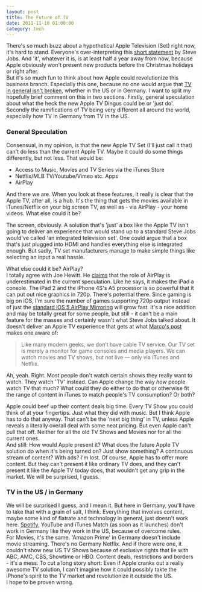 ```yaml
---
layout: post
title: The Future of TV
date: 2011-11-10 01:00:00
category: tech
---
```

There's so much buzz about a hypothetical Apple Television (Set) right now, it's hard to stand. Everyone's over-interpreting this [short statement](http://www.washingtonpost.com/business/technology/jobss-final-plan-an-integrated-apple-tv/2011/10/21/gIQAvhUl3L_story.html) by Steve Jobs. And 'it', whatever it is, is at least half a year away from now, because Apple obviously won't present new products before the Christmas holidays or right after.  
But it's so much fun to think about how Apple could revolutionize this business branch. Especially this one, because no one would argue that [TV in general isn't broken](http://5by5.tv/hypercritical/1), whether in the US or in Germany. I want to split my hopefully brief comment on this in two sections. Firstly, general speculation about what the heck the new Apple TV Dingus could be or 'just do'. Secondly the ramifications of TV being very different all around the world, especially how TV in Germany from TV in the US.

### General Speculation  
Consensual, in my opinion, is that the new Apple TV Set (I'll just call it that) can't do less than the current Apple TV. Maybe it could do some things differently, but not less. That would be:

* Access to Music, Movies and TV Series via the iTunes Store
* Netflix/MLB TV/Youtube/Vimeo etc. Apps
* AirPlay

And there we are. When you look at these features, it really is clear that the Apple TV, after all, is a hub. It's the thing that gets the movies available in iTunes/Netflix on your big screen TV, as well as - via AirPlay - your home videos. What else could it be?

The screen, obviously. A solution that's 'just' a box like the Apple TV isn't going to deliver an experience that would stand up to a standard Steve Jobs would've called 'an integrated television set'. One could argue that a box that's just plugged into HDMI and handles everything else is integrated enough. But sadly, TV set manufacturers manage to make simple things like selecting an input a real hassle. 

What else could it be? AirPlay?  
I totally agree with Joe Hewitt. He [claims](http://joehewitt.com/2011/10/25/airplay-tv) that the role of AirPlay is underestimated in the current speculation. Like he says, it makes the iPad a console. The iPad 2 and the iPhone 4S's A5 processor is so powerful that it can put out nice graphics in 720p. There's potential there. Since gaming is big on iOS, I'm sure the number of games supporting 720p output instead of just the [standard iOS 5 AirPlay Mirroring](http://www.apple.com/appletv/airplay.html) will grow fast. It's a nice addition and may be totally great for some people, but still - it can't be a main feature for the masses and certainly wasn't what Steve Jobs talked about. It doesn't deliver an Apple TV experience that gets at what [Marco's post](http://www.marco.org/2011/10/23/the-apple-tv-set) makes one aware of:
> Like many modern geeks, we don’t have cable TV service. Our TV set is merely a monitor for game consoles and media players. We can watch movies and TV shows, but not live — only via iTunes and Netflix.

Ah, yeah. Right. Most people don't watch certain shows they really want to watch. They watch 'TV' instead. Can Apple change the way *how* people watch TV that much? What could they do either to do that or otherwise fit the range of content in iTunes to match people's TV consumption? Or both? 

Apple could beef up their content deals big time. Every TV Show you could think of at your fingertips. Just what they did with music. But I think Apple has to do that anyway. That can't be the 'next big thing' in TV, unless Apple reveals a literally overall deal with some neat pricing. But even Apple can't pull that off. Neither for all the old TV Shows and Movies nor for all the current ones.  
And still: How would Apple present it? What does the future Apple TV solution do when it's being turned on? Just show something? A continuous stream of content? With ads? I'm lost. Of course, Apple has to offer more content. But they can't present it like ordinary TV does, and they can't present it like the Apple TV today does, that wouldn't get any grip in the market. We will be surprised, I guess.

### TV in the US / in Germany  
We will be surprised I guess, and I mean it. But here in Germany, you'll have to take that with a grain of salt, I think. Everything that involves content, maybe some kind of flatrate and technology in general, just doesn't work here. [Spotify](http://www.spotify.com/int/), YouTube and iTunes Match (as soon as it launches) don't work in Germany like they work in the US, because of overcome rules.  
For Movies, it's the same. 'Amazon Prime' in Germany doesn't include movie streaming. There's no Germany Netflix. And if there were one, it couldn't show new US TV Shows because of exclusive rights that lie with ABC, AMC, CBS, Showtime or HBO. Content deals, restrictions and borders - it's a mess. To cut a long story short: Even if Apple cranks out a really awesome TV solution, I can't imagine how it could possibly takte the iPhone's spirit to the TV market and revolutionize it outside the US.  
I hope to be proven wrong. 
